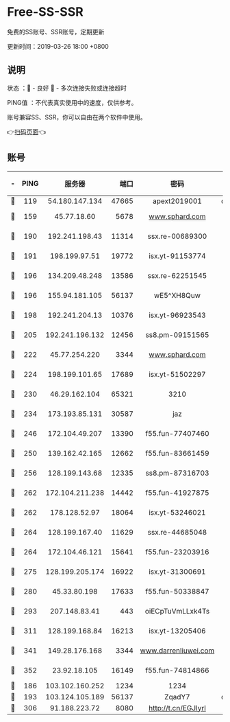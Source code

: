# Free-SS-SSR

免费的SS账号、SSR账号，定期更新

更新时间：2019-03-26 18:00 +0800

## 说明

状态     ：🙂 - 良好 🙁 - 多次连接失败或连接超时

PING值   ：不代表真实使用中的速度，仅供参考。

账号兼容SS、SSR，你可以自由在两个软件中使用。

👉[扫码页面](https://liesauer.github.io/Free-SS-SSR/)👈

## 账号

|-|PING|服务器|端口|密码|加密方式|区域|
|:----:|:----:|:-----:|-----:|:----:|:----:|:----:|
|🙂|119|54.180.147.134|47665|apext2019001|chacha20|KR|
|🙂|159|45.77.18.60|5678|www.sphard.com|aes-256-cfb|JP|
|🙂|190|192.241.198.43|11314|ssx.re-00689300|aes-256-cfb|US|
|🙂|191|198.199.97.51|19772|isx.yt-91153774|aes-256-cfb|US|
|🙂|196|134.209.48.248|13586|ssx.re-62251545|aes-256-cfb|US|
|🙂|196|155.94.181.105|56137|wE5^XH8Quw|aes-256-cfb|US|
|🙂|198|192.241.204.13|10376|isx.yt-96923543|aes-256-cfb|US|
|🙂|205|192.241.196.132|12456|ss8.pm-09151565|aes-256-cfb|US|
|🙂|222|45.77.254.220|3344|www.sphard.com|aes-256-cfb|SG|
|🙂|224|198.199.101.65|17689|isx.yt-51502297|aes-256-cfb|US|
|🙂|230|46.29.162.104|65321|3210|aes-256-ctr|RU|
|🙂|234|173.193.85.131|30587|jaz|aes-256-cfb|US|
|🙂|246|172.104.49.207|13390|f55.fun-77407460|aes-256-cfb|SG|
|🙂|250|139.162.42.165|12662|f55.fun-83661459|aes-256-cfb|SG|
|🙂|256|128.199.143.68|12335|ss8.pm-87316703|aes-256-cfb|SG|
|🙂|262|172.104.211.238|14442|f55.fun-41927875|aes-256-cfb|US|
|🙂|262|178.128.52.97|18064|isx.yt-53246021|aes-256-cfb|SG|
|🙂|264|128.199.167.40|11629|ssx.re-44685048|aes-256-cfb|SG|
|🙂|264|172.104.46.121|15641|f55.fun-23203916|aes-256-cfb|SG|
|🙂|275|128.199.205.174|16922|isx.yt-31300691|aes-256-cfb|SG|
|🙂|280|45.33.80.198|17633|f55.fun-50338847|aes-256-cfb|US|
|🙂|293|207.148.83.41|443|oiECpTuVmLLxk4Ts|aes-256-cfb|AU|
|🙂|311|128.199.168.84|16213|isx.yt-13205406|aes-256-cfb|SG|
|🙂|341|149.28.176.168|3344|www.darrenliuwei.com|aes-256-cfb|AU|
|🙂|352|23.92.18.105|16149|f55.fun-74814866|aes-256-cfb|US|
|🙂|186|103.102.160.252|1234|1234|rc4-md5|JP|
|🙂|193|103.124.105.189|56137|ZqadY7|chacha20|US|
|🙂|306|91.188.223.72|8080|http://t.cn/EGJIyrl|rc4-md5|RU|
